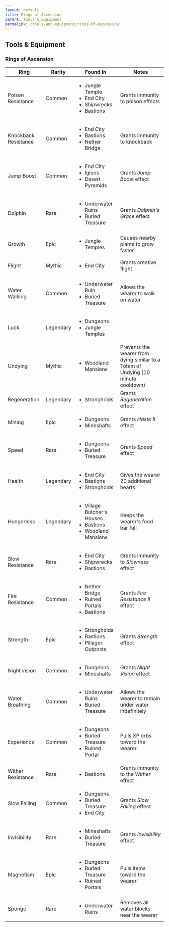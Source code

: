 ```yaml
---
layout: default
title: Rings of Ascension
parent: Tools & Equipment
permalink: /tools-and-equipment/rings-of-ascension/
---
```


## Tools & Equipment

### Rings of Ascension

<table>
    <thead>
        <tr>
            <th>Ring</th>
            <th>Rarity</th>
            <th>Found In</th>
            <th>Notes</th>
        </tr>
    </thead>
    <tbody>
        <tr>
            <td>Poison Resistance</td>
            <td>Common</td>
            <td>
                <ul>
                    <li>Jungle Temple</li>
                    <li>End City</li>
                    <li>Shipwrecks</li>
                    <li>Bastions</li>
                </ul>
            </td>
            <td>Grants immunity to poison effects</td>
        </tr>
        <tr>
            <td>Knockback Resistance</td>
            <td>Common</td>
            <td>
                <ul>
                    <li>End City</li>
                    <li>Bastions</li>
                    <li>Nether Bridge</li>
                </ul>
            </td>
            <td>Grants immunity to knockback</td>
        </tr>
        <tr>
            <td>Jump Boost</td>
            <td>Common</td>
            <td>
                <ul>
                    <li>End City</li>
                    <li>Igloos</li>
                    <li>Desert Pyramids</li>
                </ul>
            </td>
            <td>Grants <em>Jump Boost</em> effect</td>
        </tr>
        <tr>
            <td>Dolphin</td>
            <td>Rare</td>
            <td>
                <ul>
                    <li>Underwater Ruins</li>
                    <li>Buried Treasure</li>
                </ul>
            </td>
            <td>Grants <em>Dolphin's Grace</em> effect</td>
        </tr>
        <tr>
            <td>Growth</td>
            <td>Epic</td>
            <td>
                <ul>
                    <li>Jungle Temples</li>
                </ul>
            </td>
            <td>Causes nearby plants to grow faster</td>
        </tr>
        <tr>
            <td>Flight</td>
            <td>Mythic</td>
            <td>
                <ul>
                    <li>End City</li>
                </ul>
            </td>
            <td>Grants creative flight</td>
        </tr>
        <tr>
            <td>Water Walking</td>
            <td>Common</td>
            <td>
                <ul>
                    <li>Underwater Ruin</li>
                    <li>Buried Treasure</li>
                </ul>
            </td>
            <td>Allows the wearer to walk on water</td>
        </tr>
        <tr>
            <td>Luck</td>
            <td>Legendary</td>
            <td>
                <ul>
                    <li>Dungeons</li>
                    <li>Jungle Temples</li>
                </ul>
            </td>
            <td></td>
        </tr>
        <tr>
            <td>Undying</td>
            <td>Mythic</td>
            <td>
                <ul>
                    <li>Woodland Mansions</li>
                </ul>
            </td>
            <td>Prevents the wearer from dying similar to a Totem of Undying (10 minute cooldown)</td>
        </tr>
        <tr>
            <td>Regeneration</td>
            <td>Legendary</td>
            <td>
                <ul>
                    <li>Strongholds</li>
                </ul>
            </td>
            <td>Grants <em>Regeneration</em> effect</td>
        </tr>
        <tr>
            <td>Mining</td>
            <td>Epic</td>
            <td>
                <ul>
                    <li>Dungeons</li>
                    <li>Mineshafts</li>
                </ul>
            </td>
            <td>Grants <em>Haste II</em> effect</td>
        </tr>
        <tr>
            <td>Speed</td>
            <td>Rare</td>
            <td>
                <ul>
                    <li>Dungeons</li>
                    <li>Buried Treasure</li>
                </ul>
            </td>
            <td>Grants <em>Speed</em> effect</td>
        </tr>
        <tr>
            <td>Health</td>
            <td>Legendary</td>
            <td>
                <ul>
                    <li>End City</li>
                    <li>Bastions</li>
                    <li>Strongholds</li>
                </ul>
            </td>
            <td>Gives the wearer 20 additional hearts</td>
        </tr>
        <tr>
            <td>Hungerless</td>
            <td>Legendary</td>
            <td>
                <ul>
                    <li>Village Butcher's Houses</li>
                    <li>Bastions</li>
                    <li>Woodland Mansions</li>
                </ul>
            </td>
            <td>Keeps the wearer's food bar full</td>
        </tr>
        <tr>
            <td>Slow Resistance</td>
            <td>Rare</td>
            <td>
                <ul>
                    <li>End City</li>
                    <li>Shipwrecks</li>
                    <li>Bastions</li>
                </ul>
            </td>
            <td>Grants immunity to <em>Slowness</em> effect</td>
        </tr>
        <tr>
            <td>Fire Resistance</td>
            <td>Common</td>
            <td>
                <ul>
                    <li>Nether Bridge</li>
                    <li>Ruined Portals</li>
                    <li>Bastions</li>
                </ul>
            </td>
            <td>Grants <em>Fire Resistance II</em> effect</td>
        </tr>
        <tr>
            <td>Strength</td>
            <td>Epic</td>
            <td>
                <ul>
                    <li>Strongholds</li>
                    <li>Bastions</li>
                    <li>Pillager Outposts</li>
                </ul>
            </td>
            <td>Grants <em>Strength</em> effect</td>
        </tr>
        <tr>
            <td>Night vision</td>
            <td>Common</td>
            <td>
                <ul>
                    <li>Dungeons</li>
                    <li>Mineshafts</li>
                </ul>
            </td>
            <td>Grants <em>Night Vision</em> effect</td>
        </tr>
        <tr>
            <td>Water Breathing</td>
            <td>Common</td>
            <td>
                <ul>
                    <li>Underwater Ruins</li>
                    <li>Buried Treasure</li>
                </ul>
            </td>
            <td>Allows the wearer to remain under water indefinitely</td>
        </tr>
        <tr>
            <td>Experience</td>
            <td>Common</td>
            <td>
                <ul>
                    <li>Dungeons</li>
                    <li>Buried Treasure</li>
                    <li>Ruined Portal</li>
                </ul>
            </td>
            <td>Pulls XP orbs toward the wearer</td>
        </tr>
        <tr>
            <td>Wither Resistance</td>
            <td>Rare</td>
            <td>
                <ul>
                    <li>Bastions</li>
                </ul>
            </td>
            <td>Grants immunity to the <em>Wither</em> effect</td>
        </tr>
        <tr>
            <td>Slow Falling</td>
            <td>Common</td>
            <td>
                <ul>
                    <li>Dungeons</li>
                    <li>Buried Treasure</li>
                    <li>End City</li>
                </ul>
            </td>
            <td>Grants <em>Slow Falling</em> effect</td>
        </tr>
        <tr>
            <td>Invisibility</td>
            <td>Rare</td>
            <td>
                <ul>
                    <li>Mineshafts</li>
                    <li>Buried Treasure</li>
                </ul>
            </td>
            <td>Grants <em>Invisibility</em> effect</td>
        </tr>
        <tr>
            <td>Magnetism</td>
            <td>Epic</td>
            <td>
                <ul>
                    <li>Dungeons</li>
                    <li>Buried Treasure</li>
                    <li>Ruined Portals</li>
                </ul>
            </td>
            <td>Pulls items toward the wearer</td>
        </tr>
        <tr>
            <td>Sponge</td>
            <td>Rare</td>
            <td>
                <ul>
                    <li>Underwater Ruins</li>
                </ul>
            </td>
            <td>Removes all water blocks near the wearer</td>
        </tr>
    </tbody>
</table>
